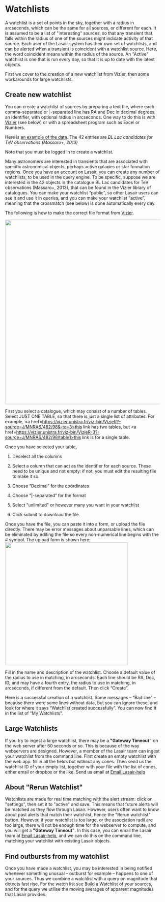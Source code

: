 # Watchlists

A watchlist is a set of points in the sky, together with a radius in arcseconds, which 
can be the same for all sources, or different for each. 
It is assumed to be a list of "interesting" sources, so that any transient that 
falls within the radius of one of the sources might indicate activity of that source. 
Each user of the Lasair system has their own set of watchlists, and can be 
alerted when a transient is coincident with a watchlist source. Here, the word coincident means
within the radius of the source.
An "Active" watchlist is one that is run every day, so that it is up to date with the latest objects.

First we cover to the creation of a new watchlist from Vizier, then some workarounds for large
watchlists.

## Create new watchlist

You can create a watchlist of sources by preparing a text file, where each 
comma-separated or |-separated line has RA and Dec in decimal degrees, 
an identifier, with optional radius in arcseconds. One way to do this is 
with [Vizier](http://vizier.u-strasbg.fr/viz-bin/VizieR) (see below) or with a spreadsheet 
program such as Excel or Numbers. 

Here is [an example of the data](BLLac.html). The 42 entries are _BL Lac candidates for TeV observations (Massaro+, 2013)_

Note that you must be logged in to create a watchlist.

Many astronomers are interested in transients that are associated with specific 
astronomical objects, perhaps active galaxies or star formation regions. 
Once you have an account on Lasair, you can create any number of watchlists, to be 
used in the query engine. To be specific, suppose we are interested in the 42 objects in the 
catalogue BL Lac candidates for TeV observations (Massaro+, 2013), 
that can be found in the Vizier library of catalogues. You can make your 
watchlist “public”, so other Lasair users can see it and use it in queries, 
and you can make your watchlist “active”, meaning that the crossmatch (see below) 
is done automatically every day.

The following is how to make the correct file format from [Vizier](http://vizier.u-strasbg.fr/viz-bin/VizieR).

<img src="../_images/watchlist/vizier.png" width="600px"/>

First you select a catalogue, which may consist of a number of tables. Select JUST ONE TABLE, 
so that there is just a single list of attributes. For example, 
<a href=https://vizier.unistra.fr/viz-bin/VizieR?-source=J/MNRAS/482/98&-to=3>this link</a> 
has two tables, but <a href=https://vizier.unistra.fr/viz-bin/VizieR-3?-source=J/MNRAS/482/98/table1>this link</a> is for a single table.

Once you have selected your table,

1. Deselect all the columns

2. Select a column that can act as the identifier for each source. 
These need to be unique and not empty: if not, you must edit the resulting file to make it so.

3. Choose “Decimal” for the coordinates

4. Choose “|-separated” for the format

5. Select "unlimited" or however many you want in your watchlist

6. Click submit to download the file.

Once you have the file, you can paste it into a form, or upload the file directly.
There may be error messages about unparsable lines, which can be eliminated by
editing the file so every non-numerical line begins with the # symbol.
The upload form is shown here:
<img src="../_images/watchlist/create.png" width="400px"/>

Fill in the name and description of the watchlist. Choose a default value of the 
radius to use in matching, in arcseconds. 
Each line should be RA, Dec, ID, and may have a fourth entry, the radius to use in matching, 
in arcseconds, if different from the default. Then click “Create”.

Here is a successful creation of a watchlist. Some messages – “Bad line” – because there were 
some lines without data, but you can ignore these, and look for where it 
says “Watchlist created successfully”. You can now find it in the list of “My Watchlists”.

## Large Watchlists

If you try to ingest a large watchlist, there may be a **"Gateway Timeout"** on the web server after 60 seconds or so. This is because of the way webservers are designed. However, a member of the Lasair team can ingest your watchlist from the command line. First create an empty watchlist with the web app: fill in all the fields but without any cones. Then send us the watchlist ID of your empty list, together with your file with the list of cones, either email or dropbox or the like. Send us email at [Email Lasair-help](mailto:lasair-help@mlist.is.ed.ac.uk?subject=watchlist)

## About "Rerun Watchlist"

Watchlists are made for real time matching with the alert stream: click on "settings", then set it to "active" and save. This means that future alerts will be matched as they flow through Lasair. However, users often want to know about past alerts that match their watchlist, hence the "Rerun watchlist" button. However, if your watchlist is too large, or the association radii are too large, there will not be enough time for the webserver to compute, and you will get a **"Gateway Timeout"**. In this case, you can email the Lasair team at [Email Lasair-help](mailto:lasair-help@mlist.is.ed.ac.uk?subject=watchlist), and we can do this on the command line, matching your watchlist with existing Lasair objects.

## Find outbursts from my watchlist

Once you have made a watchlist, you may be interested in being notified whenever 
something unusual – outburst for example – happens to one of your sources. 
Thus we combine a watchlist with a query on magnitude that detects fast rise. 
For the watch list see Build a Watchlist of your sources, and for the query we 
utilise the moving averages of apparent magnitudes that Lasair provides. 
